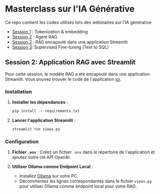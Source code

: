 
# Masterclass sur l'IA Générative

Ce repo contient les codes utilisés lors des wébinaires sur l'IA générative

-  [Session 1](https://github.com/KamilaKare/Masterclass/blob/main/Masterclass_1.ipynb) : Tokenization & embedding
-  [Session 2](https://github.com/KamilaKare/Masterclass/blob/main/Notebook_Masterclass_2.ipynb) : Agent RAG
-  [Session 2](https://github.com/KamilaKare/Masterclass/blob/main/views.py) : RAG encapsulé dans une application Streamlit
-  [Session 3](https://github.com/KamilaKare/Masterclass/blob/main/GenAI_Training_SFT.ipynb): Supervised Fine-tuning (Text to SQL)

## Session 2: Application RAG avec Streamlit

Pour cette session, le modèle RAG a été encapsulé dans une application Streamlit. Vous pouvez trouver le code de l'application [ici](https://github.com/KamilaKare/Masterclass/blob/main/app.py).

### Installation

1. **Installer les dépendances** :
   ```bash
   pip install -r requirements.txt
   ```

2. **Lancer l'application Streamlit** :
   ```bash
   streamlit run views.py
   ```

### Configuration

1. **Fichier `.env`** :
   Créez un fichier `.env` dans le répertoire de l'application et ajoutez votre clé API OpenAI.

2. **Utiliser Ollama comme Endpoint Local** :
   - Installez [Ollama](https://ollama.com/) sur votre PC.
   - Décommentez les lignes correspondantes dans le fichier `views.py` pour utiliser Ollama comme endpoint local pour votre RAG.



